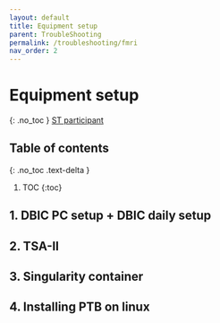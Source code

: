```yaml
---
layout: default
title: Equipment setup
parent: TroubleShooting
permalink: /troubleshooting/fmri
nav_order: 2
---
```


# Equipment setup
{: .no_toc }
[ST participant]()


## Table of contents
{: .no_toc .text-delta }

1. TOC
{:toc}

## 1. DBIC PC setup + DBIC daily setup

## 2. TSA-II

## 3. Singularity container

## 4. Installing PTB on linux
